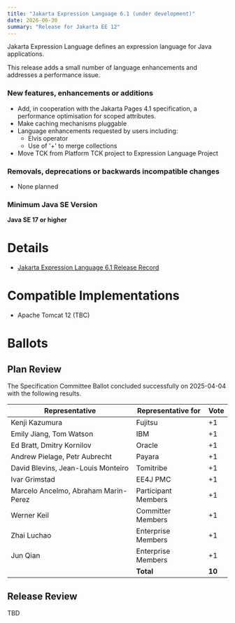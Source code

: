 ```yaml
---
title: "Jakarta Expression Language 6.1 (under development)"
date: 2026-06-30
summary: "Release for Jakarta EE 12"
---
```


Jakarta Expression Language defines an expression language for Java applications.

This release adds a small number of language enhancements and addresses a performance issue.

### New features, enhancements or additions
* Add, in cooperation with the Jakarta Pages 4.1 specification, a performance optimisation for scoped attributes.
* Make caching mechanisms pluggable
* Language enhancements requested by users including:
    * Elvis operator
    * Use of '+' to merge collections
* Move TCK from Platform TCK project to Expression Language Project

### Removals, deprecations or backwards incompatible changes
* None planned

### Minimum Java SE Version
**Java SE 17 or higher**

# Details

* [Jakarta Expression Language 6.1 Release Record](https://projects.eclipse.org/projects/ee4j.el/releases/6.1.0)

<!--
The following can be uncommented and version information updated as they become available.

    * [Jakarta Expression Language 6.0 Release Plan](https://projects.eclipse.org/projects/ee4j.el/releases/6.0.0/plan)
    * [Jakarta EE Platform 11 Release Plan](https://jakartaee.github.io/platform/jakartaee11/JakartaEE11ReleasePlan)
* [Jakarta Expression Language 6.0 Specification Document](./jakarta-expression-language-spec-6.0.pdf) (PDF)
* [Jakarta Expression Language 6.0 Specification Document](./jakarta-expression-language-spec-6.0.html) (HTML)
* [Jakarta Expression Language 6.0 Javadoc](./apidocs)
* [Jakarta Expression Language 6.0 TCK](https://download.eclipse.org/jakartaee/expression-language/6.0/jakarta-expression-language-tck-6.0.0.zip)  ([sig](https://download.eclipse.org/jakartaee/expression-language/6.0/jakarta-expression-language-tck-6.0.0.zip.sig),  [sha](https://download.eclipse.org/jakartaee/expression-language/6.0/jakarta-expression-language-tck-6.0.0.zip.sha256),  [pub](https://raw.githubusercontent.com/jakartaee/specification-committee/master/jakartaee-spec-committee.pub))
  * First service release [Jakarta Expression Language 6.0.1 TCK](https://download.eclipse.org/jakartaee/expression-language/6.0/jakarta-expression-language-tck-6.0.1.zip)  ([sig](https://download.eclipse.org/jakartaee/expression-language/6.0/jakarta-expression-language-tck-6.0.1.zip.sig),  [sha](https://download.eclipse.org/jakartaee/expression-language/6.0/jakarta-expression-language-tck-6.0.1.zip.sha256),  [pub](https://raw.githubusercontent.com/jakartaee/specification-committee/master/jakartaee-spec-committee.pub))
* Maven coordinates
  * [jakarta.el:jakarta.el-api:jar:6.0.1](https://central.sonatype.com/artifact/jakarta.el/jakarta.el-api/6.0.1/jar)

-->

# Compatible Implementations

* Apache Tomcat 12 (TBC)
  
# Ballots

## Plan Review

The Specification Committee Ballot concluded successfully on 2025-04-04 with the following results.

| Representative                       | Representative for | Vote   |
|--------------------------------------|--------------------|--------|
| Kenji Kazumura                       | Fujitsu            | +1     |
| Emily Jiang, Tom Watson              | IBM                | +1     |
| Ed Bratt, Dmitry Kornilov            | Oracle             | +1     |
| Andrew Pielage, Petr Aubrecht        | Payara             | +1     |
| David Blevins, Jean-Louis Monteiro   | Tomitribe          | +1     |
| Ivar Grimstad                        | EE4J PMC           | +1     |
| Marcelo Ancelmo, Abraham Marin-Perez | Participant Members | +1     |
| Werner Keil                          | Committer Members  | +1     |
| Zhai Luchao                          | Enterprise Members | +1     |
| Jun Qian                             | Enterprise Members | +1     |
|                                      | **Total**          | **10** |

## Release Review

TBD